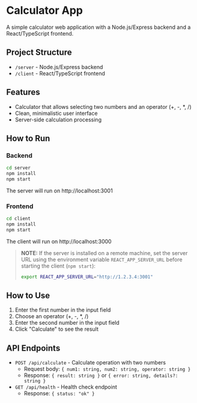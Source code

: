 # Calculator App

A simple calculator web application with a Node.js/Express backend and a React/TypeScript frontend.

## Project Structure

- `/server` - Node.js/Express backend
- `/client` - React/TypeScript frontend

## Features

- Calculator that allows selecting two numbers and an operator (+, -, *, /)
- Clean, minimalistic user interface
- Server-side calculation processing

## How to Run

### Backend

```bash
cd server
npm install
npm start
```

The server will run on http://localhost:3001

### Frontend

```bash
cd client
npm install
npm start
```

The client will run on http://localhost:3000

> **NOTE:** If the server is installed on a remote machine, set the server URL using the environment variable `REACT_APP_SERVER_URL` before starting the client (`npm start`):  
> ```bash
> export REACT_APP_SERVER_URL="http://1.2.3.4:3001"
> ```

## How to Use

1. Enter the first number in the input field
2. Choose an operator (+, -, *, /)
3. Enter the second number in the input field
4. Click "Calculate" to see the result

## API Endpoints

- `POST /api/calculate` - Calculate operation with two numbers
  - Request body: `{ num1: string, num2: string, operator: string }`
  - Response: `{ result: string }` or `{ error: string, details?: string }`
- `GET /api/health` - Health check endpoint
  - Response: `{ status: "ok" }`
